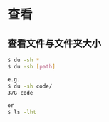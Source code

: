 # 查看

## 查看文件与文件夹大小

```bash
$ du -sh *
$ du -sh [path]

e.g. 
$ du -sh code/
37G	code

or
$ ls -lht
```

